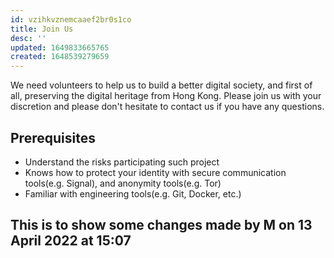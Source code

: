 ```yaml
---
id: vzihkvznemcaaef2br0s1co
title: Join Us
desc: ''
updated: 1649833665765
created: 1648539279659
---
```


We need volunteers to help us to build a better digital society, and first of all, preserving the digital heritage from Hong Kong. Please join us with your discretion and please don't hesitate to contact us if you have any questions.

## Prerequisites

- Understand the risks participating such project
- Knows how to protect your identity with secure communication tools(e.g. Signal), and anonymity tools(e.g. Tor)
- Familiar with engineering tools(e.g. Git, Docker, etc.)

## This is to show some changes made by M on 13 April 2022 at 15:07